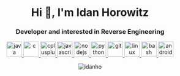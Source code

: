 <h1 align="center">
    Hi 👋, I'm Idan Horowitz
</h1>
<h3 align="center">
    Developer and interested in Reverse Engineering
</h3>
<p align="center">
    <a href="https://www.java.com" target="_blank">
        <img alt="java" height="40" src="https://devicons.github.io/devicon/devicon.git/icons/java/java-original-wordmark.svg" width="40"/>
    </a>
    <a href="https://www.cprogramming.com/" target="_blank">
        <img alt="c" height="40" src="https://devicons.github.io/devicon/devicon.git/icons/c/c-original.svg" width="40"/>
    </a>
    <a href="https://www.w3schools.com/cpp/" target="_blank">
        <img alt="cplusplus" height="40" src="https://devicons.github.io/devicon/devicon.git/icons/cplusplus/cplusplus-original.svg" width="40"/>
    </a>
    <a href="https://developer.mozilla.org/en-US/docs/Web/JavaScript" target="_blank">
        <img alt="javascript" height="40" src="https://devicons.github.io/devicon/devicon.git/icons/javascript/javascript-original.svg" width="40"/>
    </a>
    <a href="https://nodejs.org" target="_blank">
        <img alt="nodejs" height="40" src="https://devicons.github.io/devicon/devicon.git/icons/nodejs/nodejs-original-wordmark.svg" width="40"/>
    </a>
    <a href="https://www.python.org" target="_blank">
        <img alt="python" height="40" src="https://devicons.github.io/devicon/devicon.git/icons/python/python-original.svg" width="40"/>
    </a>
    <a href="https://git-scm.com/" target="_blank">
        <img alt="git" height="40" src="https://www.vectorlogo.zone/logos/git-scm/git-scm-icon.svg" width="40"/>
    </a>
    <a href="https://www.linux.org/" target="_blank">
        <img alt="linux" height="40" src="https://devicons.github.io/devicon/devicon.git/icons/linux/linux-original.svg" width="40"/>
    </a>
    <a href="https://www.gnu.org/software/bash/" target="_blank">
        <img alt="bash" height="40" src="https://www.vectorlogo.zone/logos/gnu_bash/gnu_bash-icon.svg" width="40"/>
    </a>
    <a href="https://developer.android.com" target="_blank">
        <img alt="android" height="40" src="https://devicons.github.io/devicon/devicon.git/icons/android/android-original-wordmark.svg" width="40"/>
    </a>
</p>
<p align="center">
    <img align="center" alt="idanho" src="https://github-readme-stats.vercel.app/api?username=idanho&count_private=true&show_icons=true"/>
</p>
